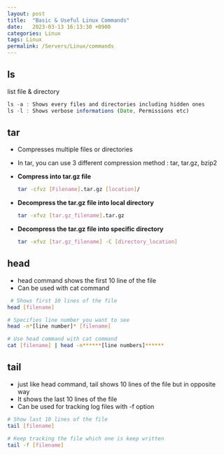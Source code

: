```yaml
---
layout: post
title:  "Basic & Useful Linux Commands"
date:   2023-03-13 16:13:30 +0900
categories: Linux
tags: Linux
permalink: /Servers/Linux/commands
---
```

## ls

list file & directory

```jsx
ls -a : Shows every files and directories including hidden ones
ls -l : Shows verbose informations (Date, Permissions etc)
```

## **tar**

- Compresses multiple files or directories
- In tar, you can use 3 different compression method : tar, tar.gz, bzip2

- **Compress into tar.gz file**
    
    ```bash
    tar -cfvz [Filename].tar.gz [location]/
    ```
    
- **Decompress the tar.gz file into local directory**
    
    ```bash
    tar -xfvz [tar.gz_filename].tar.gz
    ```
    
- **Decompress the tar.gz file into specific directory**
    
    ```bash
    tar -xfvz [tar.gz_filename] -C [directory_location]
    ```
    

## head

- head command shows the first 10 line of the file
- Can be used with cat command

```bash
 # Shows first 10 lines of the file
head [filename]

# Specifies line number you want to see
head -n*[line number]* [filename] 

# Use head command with cat command
cat [filename] | head -n******[line numbers]******
```

## tail

- just like head command, tail shows 10 lines of the file but in opposite way
- It shows the last 10 lines of the file
- Can be used for tracking log files with -f option

```bash
# Show last 10 lines of the file
tail [filename]

# Keep tracking the file which one is keep written 
tail -f [filename]
```